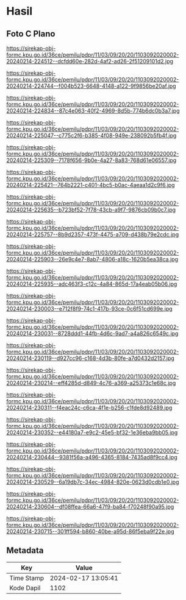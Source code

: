 # Hasil

## Foto C Plano

https://sirekap-obj-formc.kpu.go.id/36ce/pemilu/pdpr/11/03/09/20/20/1103092020002-20240214-224512--dcfdd60e-282d-4af2-ad26-2f51209101d2.jpg

https://sirekap-obj-formc.kpu.go.id/36ce/pemilu/pdpr/11/03/09/20/20/1103092020002-20240214-224744--f004b523-6648-4148-a122-9f9856be20af.jpg

https://sirekap-obj-formc.kpu.go.id/36ce/pemilu/pdpr/11/03/09/20/20/1103092020002-20240214-224834--87c4e063-40f2-4969-8d5b-774b6dc0b3a7.jpg

https://sirekap-obj-formc.kpu.go.id/36ce/pemilu/pdpr/11/03/09/20/20/1103092020002-20240214-225047--c775c2f6-b385-4f08-949e-238092b5fb4f.jpg

https://sirekap-obj-formc.kpu.go.id/36ce/pemilu/pdpr/11/03/09/20/20/1103092020002-20240214-225309--7178f656-9b0e-4a27-8a83-768d61e06557.jpg

https://sirekap-obj-formc.kpu.go.id/36ce/pemilu/pdpr/11/03/09/20/20/1103092020002-20240214-225421--764b2221-c401-4bc5-b0ac-4aeaa1d2c9f6.jpg

https://sirekap-obj-formc.kpu.go.id/36ce/pemilu/pdpr/11/03/09/20/20/1103092020002-20240214-225635--b723bf52-7f78-43cb-a9f7-9876cb09b0c7.jpg

https://sirekap-obj-formc.kpu.go.id/36ce/pemilu/pdpr/11/03/09/20/20/1103092020002-20240214-225757--8b9d2357-473f-4475-a709-d438b79e2cdc.jpg

https://sirekap-obj-formc.kpu.go.id/36ce/pemilu/pdpr/11/03/09/20/20/1103092020002-20240214-225903--26e9c4e7-8ab7-4806-a18c-1620b5ea38ca.jpg

https://sirekap-obj-formc.kpu.go.id/36ce/pemilu/pdpr/11/03/09/20/20/1103092020002-20240214-225935--adc463f3-c12c-4a84-865d-17a4eab05b06.jpg

https://sirekap-obj-formc.kpu.go.id/36ce/pemilu/pdpr/11/03/09/20/20/1103092020002-20240214-230003--e712f8f9-74c1-417b-93ce-0c6f51cd699e.jpg

https://sirekap-obj-formc.kpu.go.id/36ce/pemilu/pdpr/11/03/09/20/20/1103092020002-20240214-230031--8728ddd1-44fb-4d6c-9ad7-a4a826c6549c.jpg

https://sirekap-obj-formc.kpu.go.id/36ce/pemilu/pdpr/11/03/09/20/20/1103092020002-20240214-230119--d927cc96-c168-4d3b-80fe-a7d0432d2157.jpg

https://sirekap-obj-formc.kpu.go.id/36ce/pemilu/pdpr/11/03/09/20/20/1103092020002-20240214-230214--eff4285d-d849-4c76-a369-a25373c1e68c.jpg

https://sirekap-obj-formc.kpu.go.id/36ce/pemilu/pdpr/11/03/09/20/20/1103092020002-20240214-230311--f4eac24c-c6ca-4f1e-b256-c1fde8d92489.jpg

https://sirekap-obj-formc.kpu.go.id/36ce/pemilu/pdpr/11/03/09/20/20/1103092020002-20240214-230352--e44180a7-e9c2-45e5-bf32-1e36eba9bb05.jpg

https://sirekap-obj-formc.kpu.go.id/36ce/pemilu/pdpr/11/03/09/20/20/1103092020002-20240214-230444--9381f56a-a496-4365-8184-7435ad8f9cc4.jpg

https://sirekap-obj-formc.kpu.go.id/36ce/pemilu/pdpr/11/03/09/20/20/1103092020002-20240214-230529--6a19db7c-34ec-4984-820e-0623d0cdb1e0.jpg

https://sirekap-obj-formc.kpu.go.id/36ce/pemilu/pdpr/11/03/09/20/20/1103092020002-20240214-230604--df08ffea-66a6-47f9-ba84-f70248f90a95.jpg

https://sirekap-obj-formc.kpu.go.id/36ce/pemilu/pdpr/11/03/09/20/20/1103092020002-20240214-230715--301ff594-b860-40be-a95d-86f5eba9f22e.jpg


## Metadata

| Key        | Value               |
| ---------- | ------------------- |
| Time Stamp | 2024-02-17 13:05:41 |
| Kode Dapil | 1102                |



